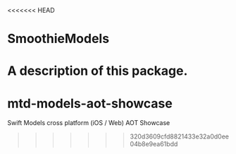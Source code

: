 <<<<<<< HEAD
# SmoothieModels

A description of this package.
=======
# mtd-models-aot-showcase
Swift Models cross platform (iOS / Web) AOT Showcase
>>>>>>> 320d3609cfd8821433e32a0d0ee04b8e9ea61bdd
